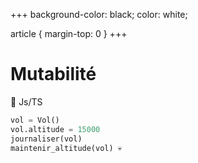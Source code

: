 +++
background-color: black;
color: white;  

article {
    margin-top: 0
}
+++
# Mutabilité

🐍 Js/TS
```python
vol = Vol()
vol.altitude = 15000
journaliser(vol)
maintenir_altitude(vol) 💀
```

